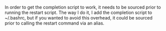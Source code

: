 In order to get the completion script to work, it needs to be sourced prior to running the restart script.
The way I do it, I add the completion script to ~/.bashrc, but if you wanted to avoid this overhead, it could be sourced prior to calling the restart command via an alias. 

